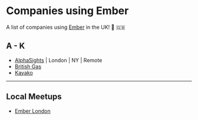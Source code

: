# Companies using Ember

A list of companies using [Ember](https://emberjs.com/) in the UK! 🐹 🇬🇧

## A - K

- [AlphaSights](https://engineering.alphasights.com) | London | NY | Remote
- [British Gas](http://www.britishgas.co.uk/)
- [Kayako](https://www.kayako.com/)

---

## Local Meetups

- [Ember London](http://emberlondon.com/)
